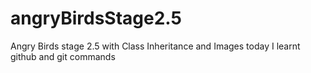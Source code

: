 # angryBirdsStage2.5
Angry Birds stage 2.5 with Class Inheritance and Images
today I learnt github and git commands